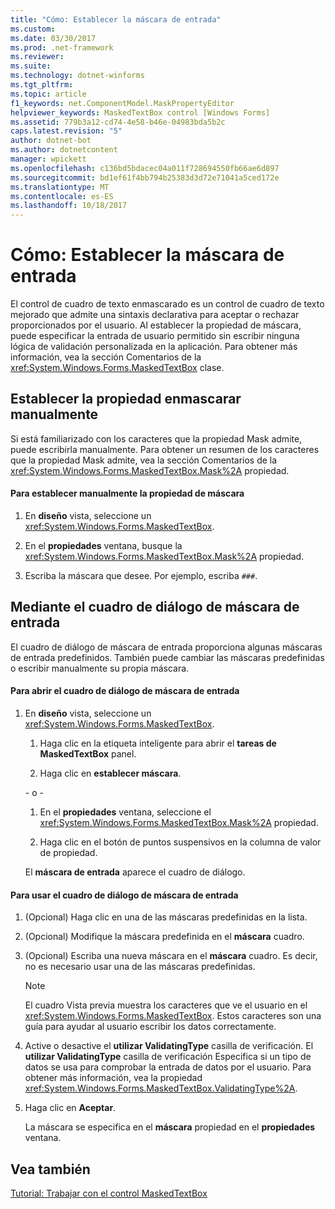 ```yaml
---
title: "Cómo: Establecer la máscara de entrada"
ms.custom: 
ms.date: 03/30/2017
ms.prod: .net-framework
ms.reviewer: 
ms.suite: 
ms.technology: dotnet-winforms
ms.tgt_pltfrm: 
ms.topic: article
f1_keywords: net.ComponentModel.MaskPropertyEditor
helpviewer_keywords: MaskedTextBox control [Windows Forms]
ms.assetid: 779b3a12-cd74-4e58-b46e-04983bda5b2c
caps.latest.revision: "5"
author: dotnet-bot
ms.author: dotnetcontent
manager: wpickett
ms.openlocfilehash: c136bd5bdacec04a011f728694550fb66ae6d897
ms.sourcegitcommit: bd1ef61f4bb794b25383d3d72e71041a5ced172e
ms.translationtype: MT
ms.contentlocale: es-ES
ms.lasthandoff: 10/18/2017
---
```

# <a name="how-to-set-the-input-mask"></a>Cómo: Establecer la máscara de entrada
El control de cuadro de texto enmascarado es un control de cuadro de texto mejorado que admite una sintaxis declarativa para aceptar o rechazar proporcionados por el usuario. Al establecer la propiedad de máscara, puede especificar la entrada de usuario permitido sin escribir ninguna lógica de validación personalizada en la aplicación. Para obtener más información, vea la sección Comentarios de la <xref:System.Windows.Forms.MaskedTextBox> clase.  
  
## <a name="setting-the-mask-property-manually"></a>Establecer la propiedad enmascarar manualmente  
 Si está familiarizado con los caracteres que la propiedad Mask admite, puede escribirla manualmente. Para obtener un resumen de los caracteres que la propiedad Mask admite, vea la sección Comentarios de la <xref:System.Windows.Forms.MaskedTextBox.Mask%2A> propiedad.  
  
#### <a name="to-set-the-mask-property-manually"></a>Para establecer manualmente la propiedad de máscara  
  
1.  En **diseño** vista, seleccione un <xref:System.Windows.Forms.MaskedTextBox>.  
  
2.  En el **propiedades** ventana, busque la <xref:System.Windows.Forms.MaskedTextBox.Mask%2A> propiedad.  
  
3.  Escriba la máscara que desee. Por ejemplo, escriba `###`.  
  
## <a name="using-the-input-mask-dialog-box"></a>Mediante el cuadro de diálogo de máscara de entrada  
 El cuadro de diálogo de máscara de entrada proporciona algunas máscaras de entrada predefinidos. También puede cambiar las máscaras predefinidas o escribir manualmente su propia máscara.  
  
#### <a name="to-open-the-input-mask-dialog-box"></a>Para abrir el cuadro de diálogo de máscara de entrada  
  
1.  En **diseño** vista, seleccione un <xref:System.Windows.Forms.MaskedTextBox>.  
  
    1.  Haga clic en la etiqueta inteligente para abrir el **tareas de MaskedTextBox** panel.  
  
    2.  Haga clic en **establecer máscara**.  
  
     \- o -  
  
    1.  En el **propiedades** ventana, seleccione el <xref:System.Windows.Forms.MaskedTextBox.Mask%2A> propiedad.  
  
    2.  Haga clic en el botón de puntos suspensivos en la columna de valor de propiedad.  
  
     El **máscara de entrada** aparece el cuadro de diálogo.  
  
#### <a name="to-use-the-input-mask-dialog-box"></a>Para usar el cuadro de diálogo de máscara de entrada  
  
1.  (Opcional) Haga clic en una de las máscaras predefinidas en la lista.  
  
2.  (Opcional) Modifique la máscara predefinida en el **máscara** cuadro.  
  
3.  (Opcional) Escriba una nueva máscara en el **máscara** cuadro. Es decir, no es necesario usar una de las máscaras predefinidas.  
  
    > [!NOTE]
    >  El cuadro Vista previa muestra los caracteres que ve el usuario en el <xref:System.Windows.Forms.MaskedTextBox>. Estos caracteres son una guía para ayudar al usuario escribir los datos correctamente.  
  
4.  Active o desactive el **utilizar ValidatingType** casilla de verificación. El **utilizar ValidatingType** casilla de verificación Especifica si un tipo de datos se usa para comprobar la entrada de datos por el usuario. Para obtener más información, vea la propiedad <xref:System.Windows.Forms.MaskedTextBox.ValidatingType%2A>.  
  
5.  Haga clic en **Aceptar**.  
  
     La máscara se especifica en el **máscara** propiedad en el **propiedades** ventana.  
  
## <a name="see-also"></a>Vea también  
 [Tutorial: Trabajar con el control MaskedTextBox](../../../../docs/framework/winforms/controls/walkthrough-working-with-the-maskedtextbox-control.md)
